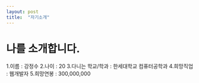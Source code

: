 ```yaml
---
layout: post
title:  "자기소개"
---
```


# 나를 소개합니다.

1.이름 : 강정수
2.나이 : 20
3.다니는 학교/학과 : 한세대학교 컴퓨터공학과
4.희망직업 : 웹개발자
5.희망연봉 : 300,000,000
